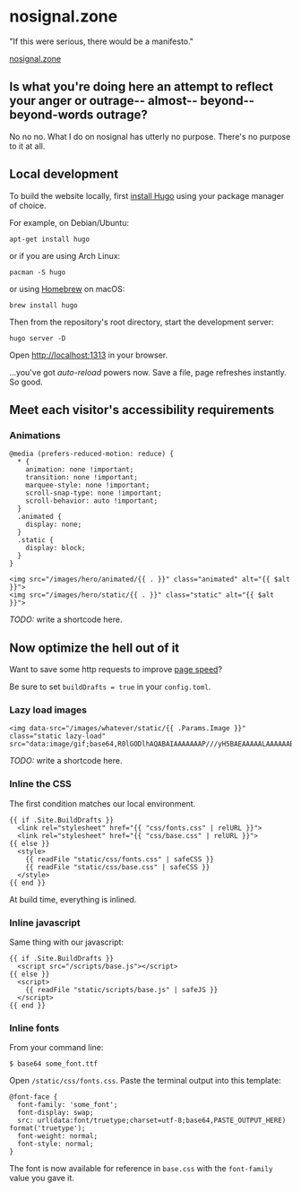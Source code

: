 # nosignal.zone

"If this were serious, there would be a manifesto."

[nosignal.zone](https://nosignal.zone/)

## Is what you're doing here an attempt to reflect your anger or outrage-- almost-- beyond-- beyond-words outrage?

No no no. What I do on nosignal has utterly no purpose. There's no purpose to it at all.

## Local development

To build the website locally, first [install Hugo](https://gohugo.io/getting-started/installing)
using your package manager of choice.

For example, on Debian/Ubuntu:
```
apt-get install hugo
```

or if you are using Arch Linux:
```
pacman -S hugo
```

or using [Homebrew](https://brew.sh) on macOS:
```
brew install hugo
```

Then from the repository's root directory, start the development server:
```
hugo server -D
```

Open [http://localhost:1313](http://localhost:1313) in your browser.

...you've got *auto-reload* powers now. Save a file, page refreshes instantly. So good.

## Meet each visitor's accessibility requirements

### Animations

```
@media (prefers-reduced-motion: reduce) {
  * {
    animation: none !important;
    transition: none !important;
    marquee-style: none !important;
    scroll-snap-type: none !important;
    scroll-behavior: auto !important;
  }
  .animated {
    display: none;
  }
  .static {
    display: block;
  }
}
```

```
<img src="/images/hero/animated/{{ . }}" class="animated" alt="{{ $alt }}">
<img src="/images/hero/static/{{ . }}" class="static" alt="{{ $alt }}">
```
*TODO:* write a shortcode here.

## Now optimize the hell out of it
Want to save some http requests to improve [page speed](https://developers.google.com/speed/pagespeed/insights/)?

Be sure to set `buildDrafts = true` in your `config.toml`.

### Lazy load images
```
<img data-src="/images/whatever/static/{{ .Params.Image }}" class="static lazy-load" src="data:image/gif;base64,R0lGODlhAQABAIAAAAAAAP///yH5BAEAAAAALAAAAAABAAEAAAIBRAA7">
```
*TODO:* write a shortcode here.

### Inline the CSS
The first condition matches our local environment.
```
{{ if .Site.BuildDrafts }}
  <link rel="stylesheet" href="{{ "css/fonts.css" | relURL }}">
  <link rel="stylesheet" href="{{ "css/base.css" | relURL }}">
{{ else }}
  <style>
    {{ readFile "static/css/fonts.css" | safeCSS }}
    {{ readFile "static/css/base.css" | safeCSS }}
  </style>
{{ end }}
```
At build time, everything is inlined.

### Inline javascript
Same thing with our javascript:

```
{{ if .Site.BuildDrafts }}
  <script src="/scripts/base.js"></script>
{{ else }}
  <script>
    {{ readFile "static/scripts/base.js" | safeJS }}
  </script>
{{ end }}
```

### Inline fonts

From your command line:

`$ base64 some_font.ttf`

Open `/static/css/fonts.css`. Paste the terminal output into this template:

```
@font-face {
  font-family: 'some_font';
  font-display: swap;
  src: url(data:font/truetype;charset=utf-8;base64,PASTE_OUTPUT_HERE) format('truetype');
  font-weight: normal;
  font-style: normal;
}
```

The font is now available for reference in `base.css` with the `font-family` value you gave it.
